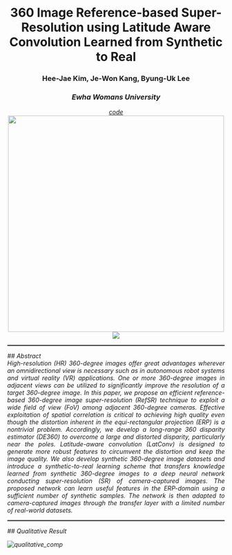 # <center>360 Image Reference-based Super-Resolution using Latitude Aware Convolution Learned from Synthetic to Real
  
### <center>Hee-Jae Kim, Je-Won Kang, Byung-Uk Lee
### <center><i>Ewha Womans University 
  
<center>
<a href="https://github.com/iamheejae/Lat360">code</a>
</center>  

<center><img src="https://user-images.githubusercontent.com/42056469/141894745-a7205d85-9142-4ec2-92ea-a4f2591f2206.png" width="500"></center>
<center><img src="https://user-images.githubusercontent.com/42056469/141826157-30379a39-4bcd-4789-835c-5bfdcbc5fde4.png"></center>

<hr style="border: solid 1px gray;">
## Abstract
<div style="text-align:justify">
High-resolution (HR) 360-degree images offer great advantages wherever an omnidirectional view is necessary such as in autonomous robot systems and virtual reality (VR) applications. One or more 360-degree images in adjacent views can be utilized to significantly improve the resolution of a target 360-degree image. In this paper, we propose an efficient reference-based 360-degree image super-resolution (RefSR) technique to exploit a wide field of view (FoV) among adjacent 360-degree cameras. Effective exploitation of spatial correlation is critical to achieving high quality even though the distortion inherent in the equi-rectangular projection (ERP) is a nontrivial problem. Accordingly, we develop a long-range 360 disparity estimator (DE360) to overcome a large and distorted disparity, particularly near the poles. Latitude-aware convolution (LatConv) is designed to generate more robust features to circumvent the distortion and keep the image quality. We also develop synthetic 360-degree image datasets and introduce a synthetic-to-real learning scheme that transfers knowledge learned from synthetic 360-degree images to a deep neural network conducting super-resolution (SR) of camera-captured images. The proposed network can learn useful features in the ERP-domain using a sufficient number of synthetic samples. The network is then adapted to camera-captured images through the transfer layer with a limited number of real-world datasets.
</div>

<hr style="border: solid 1px gray;">
## Qualitative Result
  
![qualitative_comp](https://user-images.githubusercontent.com/42056469/141894670-9c616724-0ba8-48b2-bb23-6d02dd053555.png)
